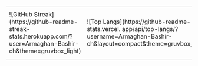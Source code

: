 <table>
<tr>
<td>
![GitHub Streak](https://github-readme-streak-stats.herokuapp.com/?user=Armaghan-Bashir-ch&theme=gruvbox_light)
</td>
<td>
![Top Langs](https://github-readme-stats.vercel.
app/api/top-langs/?username=Armaghan-Bashir-ch&layout=compact&theme=gruvbox_light)
</td>
<td>
![GitHub Activity Graph](https://github-readme-activity-graph.vercel.
app/graph?username=Armaghan-Bashir-ch&theme=gruvbox_light)
</td>
</tr>
</table>
